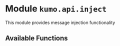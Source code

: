 # Module `kumo.api.inject`

This module provides message injection functionality

## Available Functions

